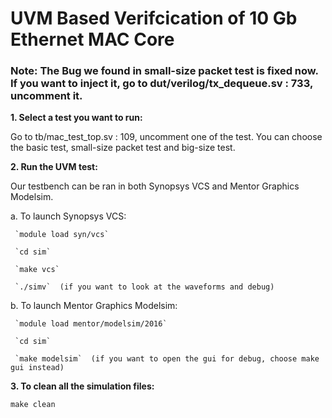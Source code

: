 # UVM Based Verifcication of 10 Gb Ethernet MAC Core

### Note: The Bug we found in small-size packet test is fixed now. If you want to inject it, go to dut/verilog/tx_dequeue.sv : 733, uncomment it.

**1. Select a test you want to run:**

   Go to tb/mac_test_top.sv : 109, uncomment one of the test. You can choose the basic test, small-size packet test and big-size test.
   
**2. Run the UVM test:**

   Our testbench can be ran in both Synopsys VCS and Mentor Graphics Modelsim.
   
   a. To launch Synopsys VCS: 
     
     `module load syn/vcs`
       
     `cd sim`
   
     `make vcs`
   
     `./simv`  (if you want to look at the waveforms and debug)
   
   b. To launch Mentor Graphics Modelsim:
    
     `module load mentor/modelsim/2016`
    
     `cd sim`
    
     `make modelsim`  (if you want to open the gui for debug, choose make gui instead)
                                   
**3. To clean all the simulation files:**
    
   `make clean`
